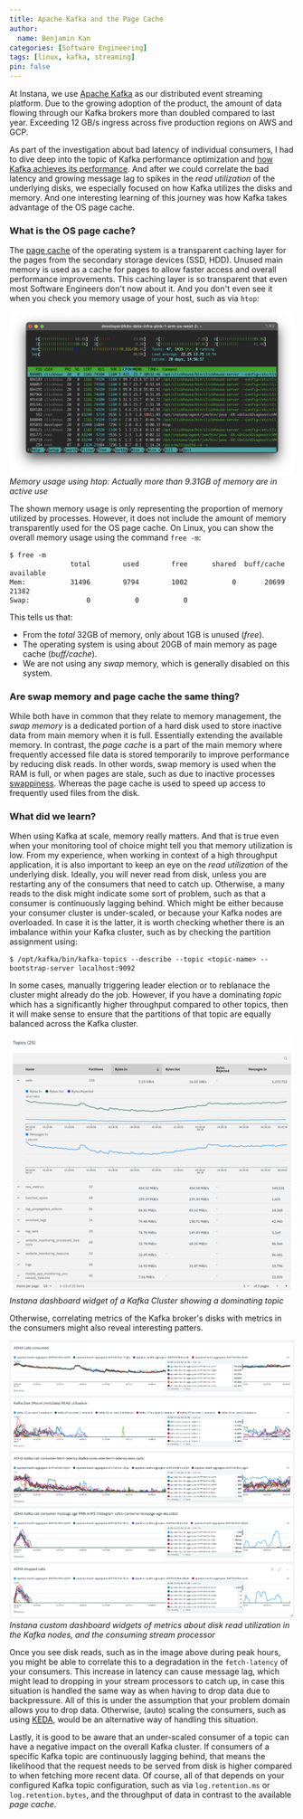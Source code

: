 ```yaml
---
title: Apache Kafka and the Page Cache
author:
  name: Benjamin Kan
categories: [Software Engineering]
tags: [linux, kafka, streaming]
pin: false
---
```


At Instana, we use [Apache Kafka](https://kafka.apache.org/) as our distributed event streaming platform. Due to the growing adoption of the product, the amount of data flowing through our Kafka brokers more than doubled compared to last year. Exceeding 12 GB/s ingress across five production regions on AWS and GCP.

As part of the investigation about bad latency of individual consumers, I had to dive deep into the topic of Kafka performance optimization
and [how Kafka achieves its performance](https://blog.bytebytego.com/p/why-is-kafka-so-fast-how-does-it). And after we could correlate the bad latency
and growing message lag to spikes in the _read utilization_ of the underlying disks, we especially focused on how Kafka utilizes the disks and memory.
And one interesting learning of this journey was how Kafka takes advantage of the OS page cache.

### What is the OS page cache?

The [page cache](https://en.wikipedia.org/wiki/Page_cache) of the operating system is a transparent caching layer for the pages from the secondary storage devices (SSD, HDD). Unused main memory is used as a cache for pages to allow faster access and overall performance improvements. This caching layer is so transparent that
even most Software Engineers don't now about it. And you don't even see it when you check you memory usage of your host, such as via `htop`:

![Memory usage](/assets/img/posts/2024/htop-memory-usage.png)
_Memory usage using htop: Actually more than 9.31GB of memory are in active use_

The shown memory usage is only representing the proportion of memory utilized by processes. However, it does not include the amount of memory transparently used
for the OS page cache. On Linux, you can show the overall memory usage using the command `free -m`:

```console
$ free -m
               total        used        free      shared  buff/cache   available
Mem:           31496        9794        1002           0       20699       21382
Swap:              0           0           0
```

This tells us that:
- From the _total_ 32GB of memory, only about 1GB is unused (_free_).
- The operating system is using about 20GB of main memory as page cache (_buff/cache_).
- We are not using any _swap_ memory, which is generally disabled on this system.

### Are swap memory and page cache the same thing?

While both have in common that they relate to memory management, the _swap memory_ is a dedicated portion of a hard disk used to store inactive data from main memory when it is full. Essentially extending the available memory. In contrast, the _page cache_ is a part of the main memory where frequently accessed file data is stored temporarily to improve performance by reducing disk reads.
In other words, swap memory is used when the RAM is full, or when pages are stale, such as due to inactive processes [swappiness](^swappiness). Whereas the page cache is used to speed up access to frequently used files from the disk. 

### What did we learn?

When using Kafka at scale, memory really matters. And that is true even when your monitoring tool of choice might tell you that memory utilization is low.
From my experience, when working in context of a high throughput application, it is also important to keep an eye on the _read utilization_ of the underlying disk. Ideally, you will never read from disk, unless you are restarting any of the consumers that need to catch up. Otherwise, a many reads to the disk might
indicate some sort of problem, such as that a consumer is continuously lagging behind. Which might be either because your consumer cluster is under-scaled,
or because your Kafka nodes are overloaded. In case it is the latter, it is worth checking whether there is an imbalance within your Kafka cluster, such as by checking the partition assignment using:

 ```console
 $ /opt/kafka/bin/kafka-topics --describe --topic <topic-name> --bootstrap-server localhost:9092
 ```

In some cases, manually triggering leader election or to reblanace the cluster might already do the job. However, if you have a dominating _topic_
which has a significantly higher throughput compared to other topics, then it will make sense to ensure that the partitions of that topic are
equally balanced across the Kafka cluster.

![Instana Kafka Cluster Topics](/assets/img/posts/2024/instana-kafka-cluster-topics.png)
_Instana dashboard widget of a Kafka Cluster showing a dominating topic_

Otherwise, correlating metrics of the Kafka broker's disks with metrics in the consumers might also reveal interesting patters.

![Instana Kafka Disk and Consumer Metrics](/assets/img/posts/2024/instana-kafka-disk-consumer-metrics.png)
_Instana custom dashboard widgets of metrics about disk read utilization in the Kafka nodes, and the consuming stream processor_

Once you see disk reads, such as in the image above during peak hours, you might be able to correlate this to a degradation in the `fetch-latency` of your consumers. This increase in latency can cause message lag, which might lead to dropping in your stream processors to catch up,
in case this situation is handled the same way as when having to drop data due to backpressure. All of this is under the assumption that your problem domain
allows you to drop data. Otherwise, (auto) scaling the consumers, such as using [KEDA](https://keda.sh/), would be an alternative way of handling this situation.

Lastly, it is good to be aware that an under-scaled consumer of a topic can have a negative impact on the overall Kafka cluster. If consumers of a specific Kafka topic are continuously lagging behind, that means the likelihood that the request needs to be served from disk is higher compared to when fetching more recent data. Of course, all of that depends on your configured Kafka topic configuration, such as via `log.retention.ms` or `log.retention.bytes`, and the throughput of data in contrast to the available _page cache_.

[^swappiness]: Related to Kafka, see the section about `vm.swappiness` in this [post](https://medium.com/@ankurrana/things-nobody-will-tell-you-setting-up-a-kafka-cluster-3a7a7fd1c92d) or in [Tuning Virtual Memory](https://docs.confluent.io/platform/current/kafka/post-deployment.html#tuning-virtual-memory).